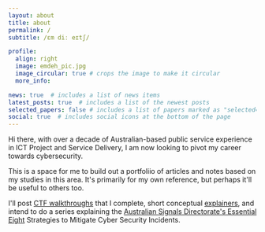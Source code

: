 ```yaml
---
layout: about
title: about
permalink: /
subtitle: /ɛm diː eɪtʃ/

profile:
  align: right
  image: emdeh_pic.jpg
  image_circular: true # crops the image to make it circular
  more_info:

news: true  # includes a list of news items
latest_posts: true  # includes a list of the newest posts
selected_papers: false # includes a list of papers marked as "selected={true}"
social: true  # includes social icons at the bottom of the page
---
```


Hi there, with over a decade of Australian-based public service experience in ICT Project and Service Delivery, I am now looking to pivot my career towards cybersecurity.

This is a space for me to build out a portfoliio of articles and notes based on my studies in this area. It's primarily for my own reference, but perhaps it'll be useful to others too.

I'll post [CTF walkthroughs](/blog/category/htb-machines) that I complete, short conceptual [explainers](/blog/category/explainers/), and intend to do a series explaining the [Australian Signals Directorate's Essential Eight](/blog/category/essential-eight/) Strategies to Mitigate Cyber Security Incidents.

<!--
I pride myself on my sharp attention to detail, ability to devise logical solutions to complex problems, and always considering the human element. I aim to continuously improve my skills, and love that there is always something new to uncover in cyber.
-->